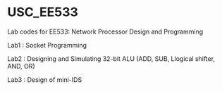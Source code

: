 # USC_EE533
Lab codes for EE533: Network Processor Design and Programming

Lab1 : Socket Programming

Lab2 : Designing and Simulating 32-bit ALU (ADD, SUB, Llogical shifter, AND, OR)

Lab3 : Design of mini-IDS